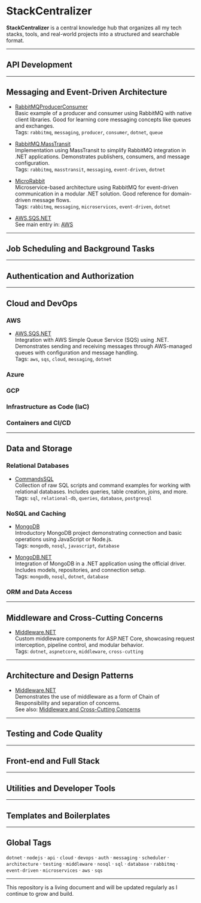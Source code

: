# StackCentralizer

**StackCentralizer** is a central knowledge hub that organizes all my tech stacks, tools, and real-world projects into a structured and searchable format.

---

## API Development
<!-- REST, GraphQL, gRPC, Gateways -->

---

## Messaging and Event-Driven Architecture

- [RabbitMQProducerConsumer](https://github.com/antonioscript/RabbitMQProducerConsumer)  
  Basic example of a producer and consumer using RabbitMQ with native client libraries. Good for learning core messaging concepts like queues and exchanges.  
  Tags: `rabbitmq`, `messaging`, `producer`, `consumer`, `dotnet`, `queue`

- [RabbitMQ.MassTransit](https://github.com/antonioscript/RabbitMQ.MassTransit)  
  Implementation using MassTransit to simplify RabbitMQ integration in .NET applications. Demonstrates publishers, consumers, and message configuration.  
  Tags: `rabbitmq`, `masstransit`, `messaging`, `event-driven`, `dotnet`

- [MicroRabbit](https://github.com/antonioscript/MicroRabbit)  
  Microservice-based architecture using RabbitMQ for event-driven communication in a modular .NET solution. Good reference for domain-driven message flows.  
  Tags: `rabbitmq`, `messaging`, `microservices`, `event-driven`, `dotnet`

- [AWS.SQS.NET](https://github.com/antonioscript/AWS.SQS.NET)  
  See main entry in: [AWS](#aws)

---

## Job Scheduling and Background Tasks
<!-- Hangfire, Quartz.NET, Cron Jobs, Workers -->

---

## Authentication and Authorization
<!-- JWT, OAuth2, Identity, Role-based access -->

---

## Cloud and DevOps

### AWS

- [AWS.SQS.NET](https://github.com/antonioscript/AWS.SQS.NET)  
  Integration with AWS Simple Queue Service (SQS) using .NET. Demonstrates sending and receiving messages through AWS-managed queues with configuration and message handling.  
  Tags: `aws`, `sqs`, `cloud`, `messaging`, `dotnet`

### Azure
### GCP

### Infrastructure as Code (IaC)
<!-- Terraform, Pulumi -->

### Containers and CI/CD
<!-- Docker, GitHub Actions, Pipelines -->

---

## Data and Storage

### Relational Databases

- [CommandsSQL](https://github.com/antonioscript/CommandsSQL)  
  Collection of raw SQL scripts and command examples for working with relational databases. Includes queries, table creation, joins, and more.  
  Tags: `sql`, `relational-db`, `queries`, `database`, `postgresql`

### NoSQL and Caching

- [MongoDB](https://github.com/antonioscript/MongoDB)  
  Introductory MongoDB project demonstrating connection and basic operations using JavaScript or Node.js.  
  Tags: `mongodb`, `nosql`, `javascript`, `database`

- [MongoDB.NET](https://github.com/antonioscript/MongoDB.NET)  
  Integration of MongoDB in a .NET application using the official driver. Includes models, repositories, and connection setup.  
  Tags: `mongodb`, `nosql`, `dotnet`, `database`

### ORM and Data Access
<!-- EF Core, Dapper -->

---

## Middleware and Cross-Cutting Concerns

- [Middleware.NET](https://github.com/antonioscript/Middleware.NET)  
  Custom middleware components for ASP.NET Core, showcasing request interception, pipeline control, and modular behavior.  
  Tags: `dotnet`, `aspnetcore`, `middleware`, `cross-cutting`

---

## Architecture and Design Patterns

- [Middleware.NET](https://github.com/antonioscript/Middleware.NET)  
  Demonstrates the use of middleware as a form of Chain of Responsibility and separation of concerns.  
  See also: [Middleware and Cross-Cutting Concerns](#middleware-and-cross-cutting-concerns)

---

## Testing and Code Quality
<!-- Unit Tests, Integration Tests, TestContainers -->

---

## Front-end and Full Stack
<!-- React, Blazor, Fullstack Templates -->

---

## Utilities and Developer Tools
<!-- CLI tools, Git Hooks, Linters -->

---

## Templates and Boilerplates
<!-- Starters, Microservice skeletons -->

---

## Global Tags

`dotnet` · `nodejs` · `api` · `cloud` · `devops` · `auth` · `messaging` · `scheduler` · `architecture` · `testing` · `middleware` · `nosql` · `sql` · `database` · `rabbitmq` · `event-driven` · `microservices` · `aws` · `sqs`

---

This repository is a living document and will be updated regularly as I continue to grow and build.
